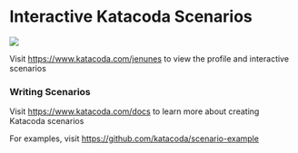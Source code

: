 # Interactive Katacoda Scenarios

[![](http://shields.katacoda.com/katacoda/jenunes/count.svg)](https://www.katacoda.com/jenunes "Get your profile on Katacoda.com")

Visit https://www.katacoda.com/jenunes to view the profile and interactive scenarios

### Writing Scenarios
Visit https://www.katacoda.com/docs to learn more about creating Katacoda scenarios

For examples, visit https://github.com/katacoda/scenario-example

